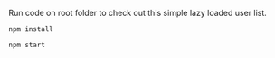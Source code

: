 Run code on root folder to check out this simple lazy loaded user list.

``` npm install ```


``` npm start ```